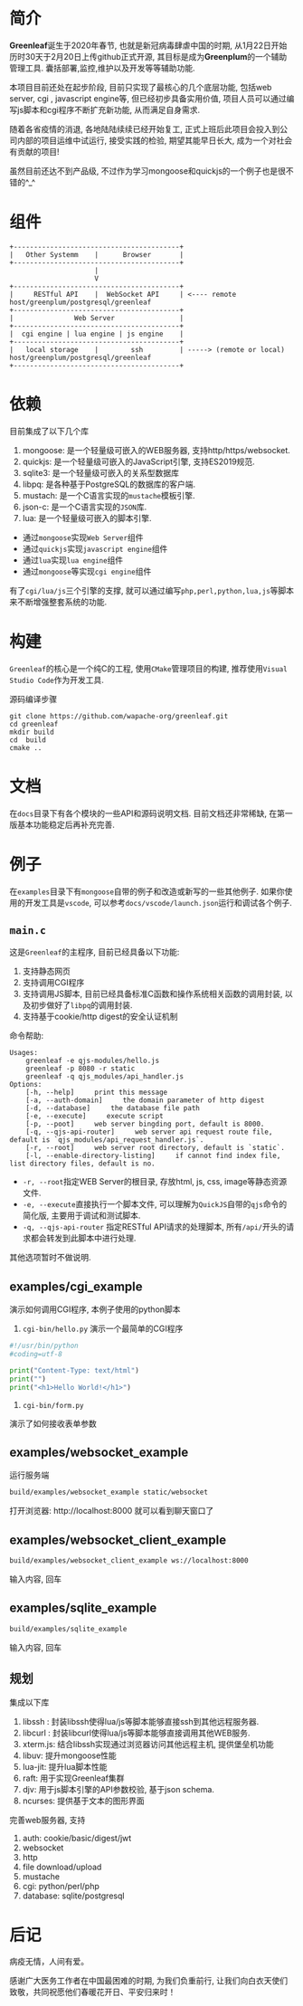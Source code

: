 # 简介

**Greenleaf**诞生于2020年春节, 也就是新冠病毒肆虐中国的时期, 
从1月22日开始历时30天于2月20日上传github正式开源, 
其目标是成为**Greenplum**的一个辅助管理工具. 囊括部署,监控,维护以及开发等等辅助功能.

本项目目前还处在起步阶段, 
目前只实现了最核心的几个底层功能, 包括web server, cgi , javascript engine等, 
但已经初步具备实用价值, 项目人员可以通过编写js脚本和cgi程序不断扩充新功能, 从而满足自身需求.

随着各省疫情的消退, 各地陆陆续续已经开始复工, 正式上班后此项目会投入到公司内部的项目运维中试运行, 
接受实践的检验, 期望其能早日长大, 成为一个对社会有贡献的项目!

虽然目前还达不到产品级, 不过作为学习mongoose和quickjs的一个例子也是很不错的^_^

# 组件

```
+-----------------------------------------+
|   Other Systemm    |      Browser       | 
+-----------------------------------------+
                     | 
                     V  
+-----------------------------------------+
|     RESTful API    |  WebSocket API     | <---- remote host/greenplum/postgresql/greenleaf
+-----------------------------------------+
|               Web Server                |
+-----------------------------------------+
|  cgi engine | lua engine | js engine    | 
+-----------------------------------------+
|   local storage    |        ssh         | -----> (remote or local) host/greenplum/postgresql/greenleaf
+-----------------------------------------+
```

# 依赖

目前集成了以下几个库

1. mongoose: 是一个轻量级可嵌入的WEB服务器, 支持http/https/websocket.
2. quickjs: 是一个轻量级可嵌入的JavaScript引擎, 支持ES2019规范.
4. sqlite3: 是一个轻量级可嵌入的关系型数据库
7. libpq: 是各种基于PostgreSQL的数据库的客户端.
3. mustach: 是一个C语言实现的`mustache`模板引擎.
5. json-c: 是一个C语言实现的`JSON`库.
6. lua: 是一个轻量级可嵌入的脚本引擎.


* 通过`mongoose`实现`Web Server`组件
* 通过`quickjs`实现`javascript engine`组件
* 通过`lua`实现`lua engine`组件
* 通过`mongoose`等实现`cgi engine`组件

有了`cgi/lua/js`三个引擎的支撑, 就可以通过编写`php,perl,python,lua,js`等脚本来不断增强整套系统的功能.

# 构建

`Greenleaf`的核心是一个纯C的工程, 使用`CMake`管理项目的构建, 推荐使用`Visual Studio Code`作为开发工具.

源码编译步骤

```
git clone https://github.com/wapache-org/greenleaf.git
cd greenleaf
mkdir build
cd  build
cmake ..
```

# 文档

在`docs`目录下有各个模块的一些API和源码说明文档. 目前文档还非常稀缺, 在第一版基本功能稳定后再补充完善.


# 例子

在`examples`目录下有`mongoose`自带的例子和改造或新写的一些其他例子.
如果你使用的开发工具是`vscode`, 可以参考`docs/vscode/launch.json`运行和调试各个例子.

## `main.c`

这是`Greenleaf`的主程序, 目前已经具备以下功能:

1. 支持静态网页
2. 支持调用CGI程序
3. 支持调用JS脚本, 目前已经具备标准C函数和操作系统相关函数的调用封装, 以及初步做好了`libpq`的调用封装.
1. 支持基于cookie/http digest的安全认证机制

命令帮助:

```
Usages: 
    greenleaf -e qjs-modules/hello.js
    greenleaf -p 8080 -r static
    greenleaf -q qjs_modules/api_handler.js
Options:
    [-h, --help]     print this message
    [-a, --auth-domain]     the domain parameter of http digest
    [-d, --database]     the database file path
    [-e, --execute]     execute script
    [-p, --poot]     web server bingding port, default is 8000.
    [-q, --qjs-api-router]     web server api request route file, default is `qjs_modules/api_request_handler.js`.
    [-r, --root]     web server root directory, default is `static`.
    [-l, --enable-directory-listing]     if cannot find index file, list directory files, default is no.
```

* `-r, --root`指定WEB Server的根目录, 存放html, js, css, image等静态资源文件.
* `-e, --execute`直接执行一个脚本文件, 可以理解为`QuickJS`自带的`qjs`命令的简化版, 主要用于调试和测试脚本.
* `-q, --qjs-api-router` 指定RESTful API请求的处理脚本, 所有`/api/`开头的请求都会转发到此脚本中进行处理.

其他选项暂时不做说明.

## examples/cgi_example

演示如何调用CGI程序, 本例子使用的python脚本

1. `cgi-bin/hello.py`
演示一个最简单的CGI程序

```python
#!/usr/bin/python
#coding=utf-8

print("Content-Type: text/html")
print("")
print("<h1>Hello World!</h1>")
```

1. `cgi-bin/form.py`

演示了如何接收表单参数


## examples/websocket_example

运行服务端

```bash
build/examples/websocket_example static/websocket
```

打开浏览器: http://localhost:8000 就可以看到聊天窗口了

## examples/websocket_client_example

```bash
build/examples/websocket_client_example ws://localhost:8000
```
输入内容, 回车


## examples/sqlite_example

```bash
build/examples/sqlite_example
```
输入内容, 回车


## 规划

集成以下库

1. libssh : 封装libssh使得lua/js等脚本能够直接ssh到其他远程服务器.
1. libcurl : 封装libcurl使得lua/js等脚本能够直接调用其他WEB服务.
1. xterm.js: 结合libssh实现通过浏览器访问其他远程主机, 提供堡垒机功能
1. libuv: 提升mongoose性能
3. lua-jit: 提升lua脚本性能
4. raft: 用于实现Greenleaf集群
6. djv: 用于js脚本引擎的API参数校验, 基于json schema.
5. ncurses: 提供基于文本的图形界面

完善web服务器, 支持

1. auth: cookie/basic/digest/jwt
2. websocket
3. http
4. file download/upload
5. mustache
6. cgi: python/perl/php
7. database: sqlite/postgresql

# 后记

病疫无情，人间有爱。

感谢广大医务工作者在中国最困难的时期, 为我们负重前行, 
让我们向白衣天使们致敬，共同祝愿他们春暖花开日、平安归来时！
